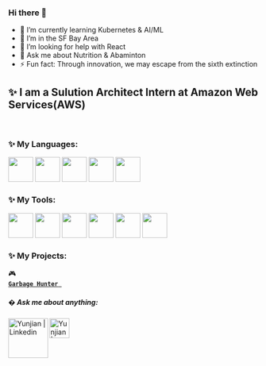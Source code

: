 ### Hi there 👋

- 🌱 I’m currently learning Kubernetes & AI/ML
- 👯 I’m in the SF Bay Area
- 🤔 I’m looking for help with React
- 💬 Ask me about Nutrition & Abaminton
- ⚡ Fun fact: Through innovation, we may escape from the sixth extinction 

## ✨ I am a Sulution Architect Intern at Amazon Web Services(AWS)
<br />

### ✨ My Languages:
<code><a href="https://www.python.org/" target="_blank"><img height="50" src="https://www.vectorlogo.zone/logos/python/python-ar21.svg"></a></code>
<code><a href="https://www.java.com/" target="_blank"><img height="50" src="https://www.vectorlogo.zone/logos/java/java-horizontal.svg"></a></code>
<code><a href="https://www.mysql.com/" target="_blank"><img height="50" src="https://www.vectorlogo.zone/logos/mysql/mysql-ar21.svg"></a></code>
<code><a href="https://www.javascript.com/" target="_blank"><img height="50" src="https://www.vectorlogo.zone/logos/javascript/javascript-ar21.svg"></a></code>
<code><a href="https://docs.microsoft.com/en-us/dotnet/csharp/" target="_blank"><img height="50" src="https://cdn.worldvectorlogo.com/logos/c--4.svg"></a></code>

 ### ✨ My Tools: 
 <code><a href="https://git-scm.com/" target="_blank"><img height="50" src="https://www.vectorlogo.zone/logos/git-scm/git-scm-ar21.svg"></a></code>
<code><a href="https://code.visualstudio.com/" target="_blank"><img height="50" src="https://www.vectorlogo.zone/logos/visualstudio_code/visualstudio_code-ar21.svg"></a></code>
<code><a href="https://jupyter.org/" target="_blank"><img height="50" src="https://www.vectorlogo.zone/logos/jupyter/jupyter-ar21.svg"></a></code>
<code><a href="https://aws.amazon.com/" target="_blank"><img height="50" src="https://www.vectorlogo.zone/logos/amazon_aws/amazon_aws-ar21.svg"></a></code>
<code><a href="https://reactjs.org//" target="_blank"><img height="50" src="https://www.vectorlogo.zone/logos/reactjs/reactjs-ar21.svg"></a></code>
<code><a href="https://unity.com/" target="_blank"><img height="50" src="https://cdn.worldvectorlogo.com/logos/unity-technologies-logo.svg"></a></code>


### ✨ My Projects: 
:video_game: <code><a href="[https://simmer.io/@Peterlu/garbage-hunterbeta](https://github.com/JeffreyLum/CS4555-3D-Game-Project)" target="_blank"> 
 **Garbage Hunter**  </a> </code> 
<br />

##### � Ask me about anything: </br>
  <a href="https://www.linkedin.com/in/yunjian-lu-826b20144/">
   <img align="left" alt="Yunjian | Linkedin" width="80px" src="https://www.vectorlogo.zone/logos/linkedin/linkedin-ar21.svg" />
  </a>
  <a href="mailto:yunjian.lu@gmail.com">
    <img align="left" alt="Yunjian | Gmail" width="40px" src="https://github.com/piyushP7pravin/piyushP7pravin/blob/master/Gmail.svg" />
  </a>

